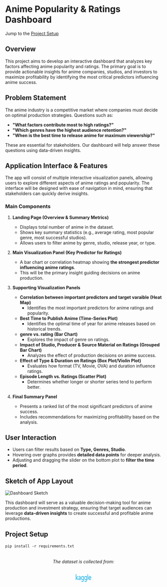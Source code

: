 # Anime Popularity & Ratings Dashboard
Jump to the [Project Setup](#project-setup)
## Overview
This project aims to develop an interactive dashboard that analyzes key factors affecting anime popularity and ratings. The primary goal is to provide actionable insights for anime companies, studios, and investors to maximize profitability by identifying the most critical predictors influencing anime success.

## Problem Statement
The anime industry is a competitive market where companies must decide on optimal production strategies. Questions such as:
- **"What factors contribute most to high ratings?"** 
- **"Which genres have the highest audience retention?"** 
- **"When is the best time to release anime for maximum viewership?"**
  
These are essential for stakeholders. Our dashboard will help answer these questions using data-driven insights.

## Application Interface & Features
The app will consist of multiple interactive visualization panels, allowing users to explore different aspects of anime ratings and popularity. The interface will be designed with ease of navigation in mind, ensuring that stakeholders can quickly derive insights.

### **Main Components**

1. **Landing Page (Overview & Summary Metrics)**
   - Displays total number of anime in the dataset.
   - Shows key summary statistics (e.g., average rating, most popular genre, most successful studios).
   - Allows users to filter anime by genre, studio, release year, or type.

2. **Main Visualization Panel (Key Predictor for Ratings)**
   - A bar chart or correlation heatmap showing **the strongest predictor influencing anime ratings**.
   - This will be the primary insight guiding decisions on anime production.

3. **Supporting Visualization Panels**
   - **Correlation between important predictors and target varaible (Heat Map)**
     - Identifies the most important predictors for anime ratings and popularity.
   - **Best Time to Publish Anime (Time-Series Plot)**
     - Identifies the optimal time of year for anime releases based on historical trends.
   - **genre vs. rating (Bar Chart)**
     - Explores the impact of genre on ratings.
   - **Impact of Studio, Producer & Source Material on Ratings (Grouped Bar Chart)**
     - Analyzes the effect of production decisions on anime success.
   - **Effect of Type & Duration on Ratings (Box Plot/Violin Plot)**
     - Evaluates how format (TV, Movie, OVA) and duration influence ratings.
   - **Episode Length vs. Ratings (Scatter Plot)**
     - Determines whether longer or shorter series tend to perform better.

4. **Final Summary Panel**
   - Presents a ranked list of the most significant predictors of anime success.
   - Includes recommendations for maximizing profitability based on the analysis.

## User Interaction
- Users can filter results based on **Type, Genres, Studio**.
- Hovering over graphs provides **detailed data points** for deeper analysis.
- Adjusting and dragging the slider on the bottom plot to **filter the time period**.

## Sketch of App Layout
![Dashboard Sketch](link_to_sketch_image)

This dashboard will serve as a valuable decision-making tool for anime production and investment strategy, ensuring that target audiences can leverage **data-driven insights** to create successful and profitable anime productions.

## Project Setup
```
pip install -r requirements.txt
```


<div style="display: flex; flex-direction: column; align-items: center;">
  <h6>The dataset is collected from:</h6>
  <a href="https://www.kaggle.com/datasets/dbdmobile/myanimelist-dataset" target="_blank">
  <img src="./assets/others/Kaggle.png" alt="kaggle site logo" width="50" height="25">
  </a>
</div>
